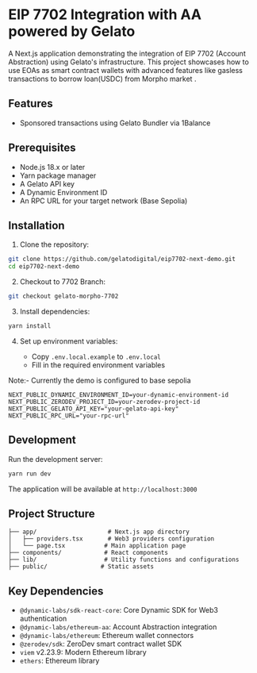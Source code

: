 # EIP 7702 Integration with AA powered by Gelato

A Next.js application demonstrating the integration of EIP 7702 (Account Abstraction) using Gelato's infrastructure. This project showcases how to use EOAs as smart contract wallets with advanced features like gasless transactions to borrow loan(USDC) from Morpho market .

## Features

- Sponsored transactions using Gelato Bundler via 1Balance

## Prerequisites

- Node.js 18.x or later
- Yarn package manager
- A Gelato API key
- A Dynamic Environment ID
- An RPC URL for your target network (Base Sepolia)

## Installation

1. Clone the repository:

```bash
git clone https://github.com/gelatodigital/eip7702-next-demo.git
cd eip7702-next-demo
```

2. Checkout to 7702 Branch:

```bash
git checkout gelato-morpho-7702
```

3. Install dependencies:

```bash
yarn install
```

4. Set up environment variables:

   - Copy `.env.local.example` to `.env.local`
   - Fill in the required environment variables

Note:- Currently the demo is configured to base sepolia

```env
NEXT_PUBLIC_DYNAMIC_ENVIRONMENT_ID=your-dynamic-environment-id
NEXT_PUBLIC_ZERODEV_PROJECT_ID=your-zerodev-project-id
NEXT_PUBLIC_GELATO_API_KEY="your-gelato-api-key"
NEXT_PUBLIC_RPC_URL="your-rpc-url"
```

## Development

Run the development server:

```bash
yarn run dev
```

The application will be available at `http://localhost:3000`

## Project Structure

```
├── app/                    # Next.js app directory
│   ├── providers.tsx       # Web3 providers configuration
│   └── page.tsx           # Main application page
├── components/            # React components
├── lib/                   # Utility functions and configurations
├── public/               # Static assets
```

## Key Dependencies

- `@dynamic-labs/sdk-react-core`: Core Dynamic SDK for Web3 authentication
- `@dynamic-labs/ethereum-aa`: Account Abstraction integration
- `@dynamic-labs/ethereum`: Ethereum wallet connectors
- `@zerodev/sdk`: ZeroDev smart contract wallet SDK
- `viem` v2.23.9: Modern Ethereum library
- `ethers`: Ethereum library
